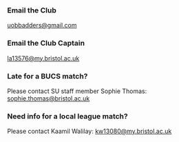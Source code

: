 ### Email the Club
uobbadders@gmail.com
### Email the Club Captain
la13576@my.bristol.ac.uk

### Late for a BUCS match?
Please contact SU staff member Sophie Thomas: sophie.thomas@bristol.ac.uk

### Need info for a local league match?
Please contact Kaamil Walilay: kw13080@my.bristol.ac.uk
